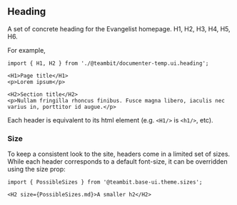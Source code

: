 ## Heading

A set of concrete heading for the Evangelist homepage.
H1, H2, H3, H4, H5, H6.

For example,

```tsx
import { H1, H2 } from './@teambit/documenter-temp.ui.heading';

<H1>Page title</H1>
<p>Lorem ipsum</p>

<H2>Section title</H2>
<p>Nullam fringilla rhoncus finibus. Fusce magna libero, iaculis nec varius in, porttitor id augue.</p>
```

Each header is equivalent to its html element (e.g. `<H1/>` is `<h1/>`, etc).

### Size

To keep a consistent look to the site, headers come in a limited set of sizes.  
While each header corresponds to a default font-size, it can be overridden using the size prop:

```tsx
import { PossibleSizes } from '@teambit.base-ui.theme.sizes';

<H2 size={PossibleSizes.md}>A smaller h2</H2>
```
